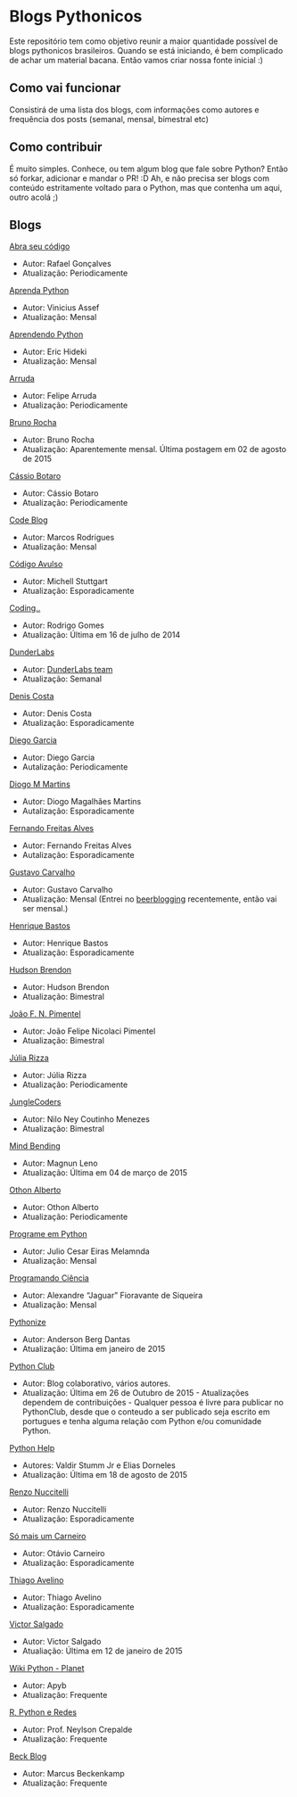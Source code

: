 # Blogs Pythonicos

Este repositório tem como objetivo reunir a maior quantidade possível de blogs pythonicos brasileiros. Quando se está iniciando, é bem complicado de achar um material bacana. Então vamos criar nossa fonte inicial :)

## Como vai funcionar

Consistirá de uma lista dos blogs, com informações como autores e frequência dos posts (semanal, mensal, bimestral etc)

## Como contribuir

É muito simples. Conhece, ou tem algum blog que fale sobre Python? Então só forkar, adicionar e mandar o PR! :D Ah, e não precisa ser blogs com conteúdo estritamente voltado para o Python, mas que contenha um aqui, outro acolá ;)


## Blogs

[Abra seu código](http://blog.abraseucodigo.com.br/)
- Autor: Rafael Gonçalves
- Atualização: Periodicamente


[Aprenda Python](http://aprenda-python.blogspot.com.br/)

- Autor: Vinicius Assef
- Atualização: Mensal


[Aprendendo Python](http://ericstk.wordpress.com)
- Autor: Eric Hideki
- Atualização: Mensal


[Arruda](http://www.arruda.blog.br/)
- Autor: Felipe Arruda
- Atualização: Periodicamente


[Bruno Rocha](http://brunorocha.org/)

- Autor: Bruno Rocha
- Atualização: Aparentemente mensal. Última postagem em 02 de agosto de 2015


[Cássio Botaro](http://cassiobotaro.github.io/)
- Autor: Cássio Botaro
- Atualização: Periodicamente


[Code Blog](http://marcosdev.postach.io/)

- Autor: Marcos Rodrigues
- Atualização: Mensal


[Código Avulso](http://codigoavulso.com.br/)
- Autor: Michell Stuttgart
- Atualização: Esporadicamente


[Coding..](http://www.linuxcpdti.blogspot.com.br/)

- Autor: Rodrigo Gomes
- Atualização: Última em 16 de julho de 2014


[DunderLabs](http://blog.dunderlabs.com)
- Autor: [DunderLabs team](https://github.com/dunderlabs)
- Atualização: Semanal


[Denis Costa](http://deniscostadsc.com/)
- Autor: Denis Costa
- Atualização: Esporadicamente


[Diego Garcia](http://www.diego-garcia.info/)
- Autor: Diego Garcia
- Autalização: Periodicamente


[Diogo M Martins](http://www.diogommartins.com/)
- Autor: Diogo Magalhães Martins
- Autalização: Esporadicamente


[Fernando Freitas Alves](http:/fernandofreitasalves.com/)
- Autor: Fernando Freitas Alves
- Autalização: Esporadicamente


[Gustavo Carvalho](http://blog.gtsalles.com.br/)

- Autor: Gustavo Carvalho
- Atualização: Mensal (Entrei no [beerblogging](http://www.beerblogging.io/) recentemente, então vai ser mensal.)


[Henrique Bastos](http://henriquebastos.net/)
- Autor: Henrique Bastos
- Atualização: Esporadicamente


[Hudson Brendon](http://hudsonbrendon.com/)

- Autor: Hudson Brendon
- Atualização: Bimestral


[João F. N. Pimentel](http://joao.npimentel.net/)

- Autor: João Felipe Nicolaci Pimentel
- Atualização: Bimestral


[Júlia Rizza](https://juliarizza.wordpress.com/)
- Autor: Júlia Rizza
- Atualização: Periodicamente


[JungleCoders](http://junglecoders.blogspot.be/)

- Autor: Nilo Ney Coutinho Menezes
- Atualização: Bimestral


[Mind Bending](http://mindbending.org/pt/category/python)

- Autor: Magnun Leno
- Atualização: Última em 04 de março de 2015

[Othon Alberto](http://othonalberto.com.br/)

- Autor: Othon Alberto
- Atualização: Periodicamente

[Programe em Python](http://www.programeempython.com.br)

- Autor: Julio Cesar Eiras Melamnda
- Atualização: Mensal


[Programando Ciência](http://programandociencia.com)

- Autor: Alexandre “Jaguar” Fioravante de Siqueira
- Atualização: Mensal


[Pythonize](http://www.pythonize.org)

- Autor: Anderson Berg Dantas
- Atualização: Última em janeiro de 2015


[Python Club](http://pythonclub.com.br/)
- Autor: Blog colaborativo, vários autores.
- Atualização: Última em 26 de Outubro de 2015 - Atualizações dependem de contribuições - Qualquer pessoa é livre para publicar no PythonClub, desde que o conteudo a ser publicado seja escrito em portugues e tenha alguma relação com Python e/ou comunidade Python.


[Python Help](https://pythonhelp.wordpress.com/)

- Autores: Valdir Stumm Jr e Elias Dorneles
- Atualização: Última em 18 de agosto de 2015


[Renzo Nuccitelli](http://blog.renzo.pro.br/)
- Autor: Renzo Nuccitelli
- Atualização: Esporadicamente


[Só mais um Carneiro](http://www.carneiro.blog.br/um)
- Autor: Otávio Carneiro
- Atualização: Esporadicamente


[Thiago Avelino](http://www.avelino.xxx/)
- Autor: Thiago Avelino
- Atualização: Esporadicamente


[Victor Salgado](http://www.victorsalgado.net/)

- Autor: Victor Salgado
- Atualiação: Última em 12 de janeiro de 2015


[Wiki Python - Planet](http://wiki.python.org.br/planet/)

- Autor: Apyb
- Atualização: Frequente

[R, Python e Redes](http://neylsoncrepalde.github.io/)

- Autor: Prof. Neylson Crepalde
- Atualização: Frequente

[Beck Blog](https://blog.mbeck.com.br/)

- Autor: Marcus Beckenkamp
- Atualização: Frequente

